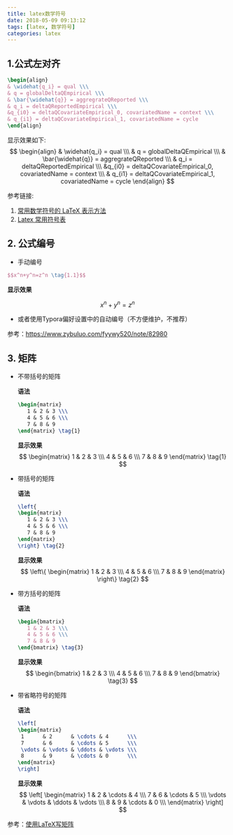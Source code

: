 ```yaml
---
title: latex数学符号
date: 2018-05-09 09:13:12
tags: [latex, 数学符号]
categories: latex
---
```


## 1.公式左对齐

```latex
\begin{align}
& \widehat{q_i} = qual \\\
& q = globalDeltaQEmpirical \\\
& \bar{\widehat{q}} = aggregrateQReported \\\
& q_i = deltaQReportedEmpirical \\\
&q_{i0} = deltaQCovariateEmpirical_0, covariatedName = context \\\
& q_{i1} = deltaQCovariateEmpirical_1, covariatedName = cycle
\end{align}
```

显示效果如下:
$$
\begin{align}
& \widehat{q_i} = qual \\\
& q = globalDeltaQEmpirical \\\
& \bar{\widehat{q}} = aggregrateQReported \\\
& q_i = deltaQReportedEmpirical \\\
&q_{i0} = deltaQCovariateEmpirical_0, covariatedName = context \\\
& q_{i1} = deltaQCovariateEmpirical_1, covariatedName = cycle
\end{align}
$$


   参考链接:

   1. [常用数学符号的 LaTeX 表示方法](http://wdxtub.com/2016/03/26/latex-notation-table/)
   2. [Latex 常用符号表](http://wulc.me/2016/09/18/%E5%B8%B8%E7%94%A8%E6%95%B0%E5%AD%A6%E7%AC%A6%E5%8F%B7%E7%9A%84%20LaTeX%20%E8%A1%A8%E7%A4%BA%E6%96%B9%E6%B3%95/)

<!--more-->

## 2. 公式编号

- 手动编号

```latex
$$x^n+y^n=z^n \tag{1.1}$$
```

**显示效果**

$$x^n+y^n=z^n \tag{1.1}$$

- 或者使用Typora偏好设置中的自动编号（不方便维护，不推荐）

参考：https://www.zybuluo.com/fyywy520/note/82980

## 3. 矩阵

- 不带括号的矩阵

  **语法**

  ```latex
  \begin{matrix}
     1 & 2 & 3 \\\
     4 & 5 & 6 \\\
     7 & 8 & 9
  \end{matrix} \tag{1}
  ```

  **显示效果**
  $$
  \begin{matrix}
     1 & 2 & 3 \\\
     4 & 5 & 6 \\\
     7 & 8 & 9
    \end{matrix} \tag{1}
  $$

- 带括号的矩阵

  **语法**

  ```latex
  \left{
  \begin{matrix}
     1 & 2 & 3 \\\
     4 & 5 & 6 \\\
     7 & 8 & 9
  \end{matrix}
  \right} \tag{2}
  ```

  **显示效果**
  $$
  \left\{
  \begin{matrix}
     1 & 2 & 3 \\\
     4 & 5 & 6 \\\
     7 & 8 & 9
  \end{matrix}
  \right\} \tag{2}
  $$

- 带方括号的矩阵

  **语法**

  ```latex
  \begin{bmatrix}
     1 & 2 & 3 \\\
     4 & 5 & 6 \\\
     7 & 8 & 9
  \end{bmatrix} \tag{3}
  ```

  **显示效果**
  $$
  \begin{bmatrix}
     1 & 2 & 3 \\\
     4 & 5 & 6 \\\
     7 & 8 & 9
  \end{bmatrix} \tag{3}
  $$

- 带省略符号的矩阵

  **语法**

  ```latex
  \left[
  \begin{matrix}
   1      & 2      & \cdots & 4      \\\
   7      & 6      & \cdots & 5      \\\
   \vdots & \vdots & \ddots & \vdots \\\
   8      & 9      & \cdots & 0      \\\
  \end{matrix}
  \right]
  ```

  **显示效果**
  $$
  \left[
  \begin{matrix}
   1      & 2      & \cdots & 4      \\\
   7      & 6      & \cdots & 5      \\\
   \vdots & \vdots & \ddots & \vdots \\\
   8      & 9      & \cdots & 0      \\\
  \end{matrix}
  \right]
  $$
  

参考：[使用LaTeX写矩阵 ](https://blog.csdn.net/bendanban/article/details/44221279)









